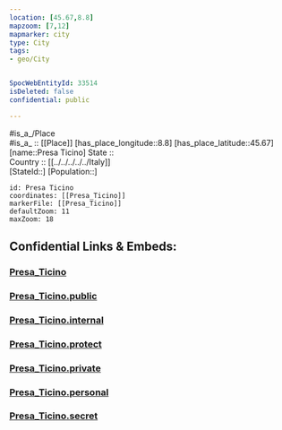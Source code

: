 ```yaml
---
location: [45.67,8.8] 
mapzoom: [7,12] 
mapmarker: city 
type: City
tags:
- geo/City


SpocWebEntityId: 33514
isDeleted: false
confidential: public

---
```

#is_a_/Place  
#is_a_ :: [[Place]] 
[has_place_longitude::8.8] 
[has_place_latitude::45.67] 
[name::Presa Ticino] 
State ::  
Country :: [[../../../../../Italy]]  
[StateId::] 
[Population::] 



```leaflet
id: Presa Ticino
coordinates: [[Presa_Ticino]] 
markerFile: [[Presa_Ticino]] 
defaultZoom: 11 
maxZoom: 18
```


## Confidential Links & Embeds: 

### [Presa_Ticino](/_Standards/Earth/Continent/Europe/Europe~South/Italy/regions~Italy/Lombardy/Varese.Province/City/Presa_Ticino.md) 

### [Presa_Ticino.public](/_public/Earth/Continent/Europe/Europe~South/Italy/regions~Italy/Lombardy/Varese.Province/City/Presa_Ticino.public.md) 

### [Presa_Ticino.internal](/_internal/Earth/Continent/Europe/Europe~South/Italy/regions~Italy/Lombardy/Varese.Province/City/Presa_Ticino.internal.md) 

### [Presa_Ticino.protect](/_protect/Earth/Continent/Europe/Europe~South/Italy/regions~Italy/Lombardy/Varese.Province/City/Presa_Ticino.protect.md) 

### [Presa_Ticino.private](/_private/Earth/Continent/Europe/Europe~South/Italy/regions~Italy/Lombardy/Varese.Province/City/Presa_Ticino.private.md) 

### [Presa_Ticino.personal](/_personal/Earth/Continent/Europe/Europe~South/Italy/regions~Italy/Lombardy/Varese.Province/City/Presa_Ticino.personal.md) 

### [Presa_Ticino.secret](/_secret/Earth/Continent/Europe/Europe~South/Italy/regions~Italy/Lombardy/Varese.Province/City/Presa_Ticino.secret.md)

